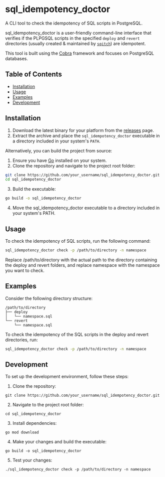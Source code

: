 # sql_idempotency_doctor

A CLI tool to check the idempotency of SQL scripts in PostgreSQL.

sql_idempotency_doctor is a user-friendly command-line interface that verifies if the PLPGSQL scripts in the specified `deploy` and `revert` directories (usually created & maintained by [`sqitch`](https://github.com/sqitchers/sqitch)) are idempotent. 

This tool is built using the [Cobra](https://github.com/spf13/cobra) framework and focuses on PostgreSQL databases.

## Table of Contents

- [Installation](#installation)
- [Usage](#usage)
- [Examples](#examples)
- [Development](#development)

## Installation

1. Download the latest binary for your platform from the [releases](https://github.com/your_username/sql_idempotency_doctor/releases) page.
2. Extract the archive and place the `sql_idempotency_doctor` executable in a directory included in your system's `PATH`.

Alternatively, you can build the project from source:

1. Ensure you have [Go](https://golang.org/doc/install) installed on your system.
2. Clone the repository and navigate to the project root folder:

```sh
git clone https://github.com/your_username/sql_idempotency_doctor.git
cd sql_idempotency_doctor
```

3. Build the executable:
```sh
go build -o sql_idempotency_doctor
```
4. Move the sql_idempotency_doctor executable to a directory included in your system's PATH.

## Usage
To check the idempotency of SQL scripts, run the following command:

```sh
sql_idempotency_doctor check -p /path/to/directory -n namespace
```
Replace /path/to/directory with the actual path to the directory containing the deploy and revert folders, and replace namespace with the namespace you want to check.

## Examples
Consider the following directory structure:

```
/path/to/directory
├── deploy
│   └── namespace.sql
└── revert
    └── namespace.sql
```

To check the idempotency of the SQL scripts in the deploy and revert directories, run:

```sh
sql_idempotency_doctor check -p /path/to/directory -n namespace
```

## Development
To set up the development environment, follow these steps:

1. Clone the repository:
```
git clone https://github.com/your_username/sql_idempotency_doctor.git
```
2. Navigate to the project root folder:
```
cd sql_idempotency_doctor
```
3. Install dependencies:
```
go mod download
```
4. Make your changes and build the executable:
```
go build -o sql_idempotency_doctor
```
5. Test your changes:
```
./sql_idempotency_doctor check -p /path/to/directory -n namespace
```

